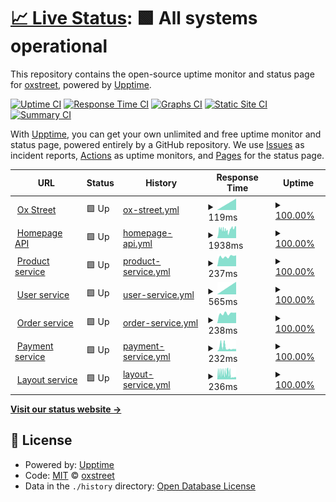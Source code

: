 # [📈 Live Status](https:///upptime): <!--live status--> **🟩 All systems operational**

This repository contains the open-source uptime monitor and status page for [oxstreet](www.oxstreet.com), powered by [Upptime](https://github.com/upptime/upptime).

[![Uptime CI](https://github.com/oxstreet/upptime/workflows/Uptime%20CI/badge.svg)](https://github.com/oxstreet/upptime/actions?query=workflow%3A%22Uptime+CI%22)
[![Response Time CI](https://github.com/oxstreet/upptime/workflows/Response%20Time%20CI/badge.svg)](https://github.com/oxstreet/upptime/actions?query=workflow%3A%22Response+Time+CI%22)
[![Graphs CI](https://github.com/oxstreet/upptime/workflows/Graphs%20CI/badge.svg)](https://github.com/oxstreet/upptime/actions?query=workflow%3A%22Graphs+CI%22)
[![Static Site CI](https://github.com/oxstreet/upptime/workflows/Static%20Site%20CI/badge.svg)](https://github.com/oxstreet/upptime/actions?query=workflow%3A%22Static+Site+CI%22)
[![Summary CI](https://github.com/oxstreet/upptime/workflows/Summary%20CI/badge.svg)](https://github.com/oxstreet/upptime/actions?query=workflow%3A%22Summary+CI%22)

With [Upptime](https://upptime.js.org), you can get your own unlimited and free uptime monitor and status page, powered entirely by a GitHub repository. We use [Issues](https://github.com/oxstreet/upptime/issues) as incident reports, [Actions](https://github.com/oxstreet/upptime/actions) as uptime monitors, and [Pages](https:///upptime) for the status page.

<!--start: status pages-->
<!-- This summary is generated by Upptime (https://github.com/upptime/upptime) -->
<!-- Do not edit this manually, your changes will be overwritten -->
<!-- prettier-ignore -->
| URL | Status | History | Response Time | Uptime |
| --- | ------ | ------- | ------------- | ------ |
| <img alt="" src="https://favicons.githubusercontent.com/oxstreet.com" height="13"> [Ox Street](https://oxstreet.com) | 🟩 Up | [ox-street.yml](https://github.com/oxstreet/upptime/commits/HEAD/history/ox-street.yml) | <details><summary><img alt="Response time graph" src="./graphs/ox-street/response-time-week.png" height="20"> 119ms</summary><br><a href="https://oxstreet.github.io/upptime/history/ox-street"><img alt="Response time 119" src="https://img.shields.io/endpoint?url=https%3A%2F%2Fraw.githubusercontent.com%2Foxstreet%2Fupptime%2FHEAD%2Fapi%2Fox-street%2Fresponse-time.json"></a><br><a href="https://oxstreet.github.io/upptime/history/ox-street"><img alt="24-hour response time 119" src="https://img.shields.io/endpoint?url=https%3A%2F%2Fraw.githubusercontent.com%2Foxstreet%2Fupptime%2FHEAD%2Fapi%2Fox-street%2Fresponse-time-day.json"></a><br><a href="https://oxstreet.github.io/upptime/history/ox-street"><img alt="7-day response time 119" src="https://img.shields.io/endpoint?url=https%3A%2F%2Fraw.githubusercontent.com%2Foxstreet%2Fupptime%2FHEAD%2Fapi%2Fox-street%2Fresponse-time-week.json"></a><br><a href="https://oxstreet.github.io/upptime/history/ox-street"><img alt="30-day response time 119" src="https://img.shields.io/endpoint?url=https%3A%2F%2Fraw.githubusercontent.com%2Foxstreet%2Fupptime%2FHEAD%2Fapi%2Fox-street%2Fresponse-time-month.json"></a><br><a href="https://oxstreet.github.io/upptime/history/ox-street"><img alt="1-year response time 119" src="https://img.shields.io/endpoint?url=https%3A%2F%2Fraw.githubusercontent.com%2Foxstreet%2Fupptime%2FHEAD%2Fapi%2Fox-street%2Fresponse-time-year.json"></a></details> | <details><summary><a href="https://oxstreet.github.io/upptime/history/ox-street">100.00%</a></summary><a href="https://oxstreet.github.io/upptime/history/ox-street"><img alt="All-time uptime 100.00%" src="https://img.shields.io/endpoint?url=https%3A%2F%2Fraw.githubusercontent.com%2Foxstreet%2Fupptime%2FHEAD%2Fapi%2Fox-street%2Fuptime.json"></a><br><a href="https://oxstreet.github.io/upptime/history/ox-street"><img alt="24-hour uptime 100.00%" src="https://img.shields.io/endpoint?url=https%3A%2F%2Fraw.githubusercontent.com%2Foxstreet%2Fupptime%2FHEAD%2Fapi%2Fox-street%2Fuptime-day.json"></a><br><a href="https://oxstreet.github.io/upptime/history/ox-street"><img alt="7-day uptime 100.00%" src="https://img.shields.io/endpoint?url=https%3A%2F%2Fraw.githubusercontent.com%2Foxstreet%2Fupptime%2FHEAD%2Fapi%2Fox-street%2Fuptime-week.json"></a><br><a href="https://oxstreet.github.io/upptime/history/ox-street"><img alt="30-day uptime 100.00%" src="https://img.shields.io/endpoint?url=https%3A%2F%2Fraw.githubusercontent.com%2Foxstreet%2Fupptime%2FHEAD%2Fapi%2Fox-street%2Fuptime-month.json"></a><br><a href="https://oxstreet.github.io/upptime/history/ox-street"><img alt="1-year uptime 100.00%" src="https://img.shields.io/endpoint?url=https%3A%2F%2Fraw.githubusercontent.com%2Foxstreet%2Fupptime%2FHEAD%2Fapi%2Fox-street%2Fuptime-year.json"></a></details>
| <img alt="" src="https://favicons.githubusercontent.com/api.oxstreet.com" height="13"> [Homepage API](https://api.oxstreet.com/layouts/v1/public/homepage) | 🟩 Up | [homepage-api.yml](https://github.com/oxstreet/upptime/commits/HEAD/history/homepage-api.yml) | <details><summary><img alt="Response time graph" src="./graphs/homepage-api/response-time-week.png" height="20"> 1938ms</summary><br><a href="https://oxstreet.github.io/upptime/history/homepage-api"><img alt="Response time 1938" src="https://img.shields.io/endpoint?url=https%3A%2F%2Fraw.githubusercontent.com%2Foxstreet%2Fupptime%2FHEAD%2Fapi%2Fhomepage-api%2Fresponse-time.json"></a><br><a href="https://oxstreet.github.io/upptime/history/homepage-api"><img alt="24-hour response time 1938" src="https://img.shields.io/endpoint?url=https%3A%2F%2Fraw.githubusercontent.com%2Foxstreet%2Fupptime%2FHEAD%2Fapi%2Fhomepage-api%2Fresponse-time-day.json"></a><br><a href="https://oxstreet.github.io/upptime/history/homepage-api"><img alt="7-day response time 1938" src="https://img.shields.io/endpoint?url=https%3A%2F%2Fraw.githubusercontent.com%2Foxstreet%2Fupptime%2FHEAD%2Fapi%2Fhomepage-api%2Fresponse-time-week.json"></a><br><a href="https://oxstreet.github.io/upptime/history/homepage-api"><img alt="30-day response time 1938" src="https://img.shields.io/endpoint?url=https%3A%2F%2Fraw.githubusercontent.com%2Foxstreet%2Fupptime%2FHEAD%2Fapi%2Fhomepage-api%2Fresponse-time-month.json"></a><br><a href="https://oxstreet.github.io/upptime/history/homepage-api"><img alt="1-year response time 1938" src="https://img.shields.io/endpoint?url=https%3A%2F%2Fraw.githubusercontent.com%2Foxstreet%2Fupptime%2FHEAD%2Fapi%2Fhomepage-api%2Fresponse-time-year.json"></a></details> | <details><summary><a href="https://oxstreet.github.io/upptime/history/homepage-api">100.00%</a></summary><a href="https://oxstreet.github.io/upptime/history/homepage-api"><img alt="All-time uptime 100.00%" src="https://img.shields.io/endpoint?url=https%3A%2F%2Fraw.githubusercontent.com%2Foxstreet%2Fupptime%2FHEAD%2Fapi%2Fhomepage-api%2Fuptime.json"></a><br><a href="https://oxstreet.github.io/upptime/history/homepage-api"><img alt="24-hour uptime 100.00%" src="https://img.shields.io/endpoint?url=https%3A%2F%2Fraw.githubusercontent.com%2Foxstreet%2Fupptime%2FHEAD%2Fapi%2Fhomepage-api%2Fuptime-day.json"></a><br><a href="https://oxstreet.github.io/upptime/history/homepage-api"><img alt="7-day uptime 100.00%" src="https://img.shields.io/endpoint?url=https%3A%2F%2Fraw.githubusercontent.com%2Foxstreet%2Fupptime%2FHEAD%2Fapi%2Fhomepage-api%2Fuptime-week.json"></a><br><a href="https://oxstreet.github.io/upptime/history/homepage-api"><img alt="30-day uptime 100.00%" src="https://img.shields.io/endpoint?url=https%3A%2F%2Fraw.githubusercontent.com%2Foxstreet%2Fupptime%2FHEAD%2Fapi%2Fhomepage-api%2Fuptime-month.json"></a><br><a href="https://oxstreet.github.io/upptime/history/homepage-api"><img alt="1-year uptime 100.00%" src="https://img.shields.io/endpoint?url=https%3A%2F%2Fraw.githubusercontent.com%2Foxstreet%2Fupptime%2FHEAD%2Fapi%2Fhomepage-api%2Fuptime-year.json"></a></details>
| <img alt="" src="https://favicons.githubusercontent.com/api.oxstreet.com" height="13"> [Product service](https://api.oxstreet.com/products/v1/healthcheck) | 🟩 Up | [product-service.yml](https://github.com/oxstreet/upptime/commits/HEAD/history/product-service.yml) | <details><summary><img alt="Response time graph" src="./graphs/product-service/response-time-week.png" height="20"> 237ms</summary><br><a href="https://oxstreet.github.io/upptime/history/product-service"><img alt="Response time 237" src="https://img.shields.io/endpoint?url=https%3A%2F%2Fraw.githubusercontent.com%2Foxstreet%2Fupptime%2FHEAD%2Fapi%2Fproduct-service%2Fresponse-time.json"></a><br><a href="https://oxstreet.github.io/upptime/history/product-service"><img alt="24-hour response time 237" src="https://img.shields.io/endpoint?url=https%3A%2F%2Fraw.githubusercontent.com%2Foxstreet%2Fupptime%2FHEAD%2Fapi%2Fproduct-service%2Fresponse-time-day.json"></a><br><a href="https://oxstreet.github.io/upptime/history/product-service"><img alt="7-day response time 237" src="https://img.shields.io/endpoint?url=https%3A%2F%2Fraw.githubusercontent.com%2Foxstreet%2Fupptime%2FHEAD%2Fapi%2Fproduct-service%2Fresponse-time-week.json"></a><br><a href="https://oxstreet.github.io/upptime/history/product-service"><img alt="30-day response time 237" src="https://img.shields.io/endpoint?url=https%3A%2F%2Fraw.githubusercontent.com%2Foxstreet%2Fupptime%2FHEAD%2Fapi%2Fproduct-service%2Fresponse-time-month.json"></a><br><a href="https://oxstreet.github.io/upptime/history/product-service"><img alt="1-year response time 237" src="https://img.shields.io/endpoint?url=https%3A%2F%2Fraw.githubusercontent.com%2Foxstreet%2Fupptime%2FHEAD%2Fapi%2Fproduct-service%2Fresponse-time-year.json"></a></details> | <details><summary><a href="https://oxstreet.github.io/upptime/history/product-service">100.00%</a></summary><a href="https://oxstreet.github.io/upptime/history/product-service"><img alt="All-time uptime 100.00%" src="https://img.shields.io/endpoint?url=https%3A%2F%2Fraw.githubusercontent.com%2Foxstreet%2Fupptime%2FHEAD%2Fapi%2Fproduct-service%2Fuptime.json"></a><br><a href="https://oxstreet.github.io/upptime/history/product-service"><img alt="24-hour uptime 100.00%" src="https://img.shields.io/endpoint?url=https%3A%2F%2Fraw.githubusercontent.com%2Foxstreet%2Fupptime%2FHEAD%2Fapi%2Fproduct-service%2Fuptime-day.json"></a><br><a href="https://oxstreet.github.io/upptime/history/product-service"><img alt="7-day uptime 100.00%" src="https://img.shields.io/endpoint?url=https%3A%2F%2Fraw.githubusercontent.com%2Foxstreet%2Fupptime%2FHEAD%2Fapi%2Fproduct-service%2Fuptime-week.json"></a><br><a href="https://oxstreet.github.io/upptime/history/product-service"><img alt="30-day uptime 100.00%" src="https://img.shields.io/endpoint?url=https%3A%2F%2Fraw.githubusercontent.com%2Foxstreet%2Fupptime%2FHEAD%2Fapi%2Fproduct-service%2Fuptime-month.json"></a><br><a href="https://oxstreet.github.io/upptime/history/product-service"><img alt="1-year uptime 100.00%" src="https://img.shields.io/endpoint?url=https%3A%2F%2Fraw.githubusercontent.com%2Foxstreet%2Fupptime%2FHEAD%2Fapi%2Fproduct-service%2Fuptime-year.json"></a></details>
| <img alt="" src="https://favicons.githubusercontent.com/api.oxstreet.com" height="13"> [User service](https://api.oxstreet.com/users/v1/healthcheck) | 🟩 Up | [user-service.yml](https://github.com/oxstreet/upptime/commits/HEAD/history/user-service.yml) | <details><summary><img alt="Response time graph" src="./graphs/user-service/response-time-week.png" height="20"> 565ms</summary><br><a href="https://oxstreet.github.io/upptime/history/user-service"><img alt="Response time 565" src="https://img.shields.io/endpoint?url=https%3A%2F%2Fraw.githubusercontent.com%2Foxstreet%2Fupptime%2FHEAD%2Fapi%2Fuser-service%2Fresponse-time.json"></a><br><a href="https://oxstreet.github.io/upptime/history/user-service"><img alt="24-hour response time 565" src="https://img.shields.io/endpoint?url=https%3A%2F%2Fraw.githubusercontent.com%2Foxstreet%2Fupptime%2FHEAD%2Fapi%2Fuser-service%2Fresponse-time-day.json"></a><br><a href="https://oxstreet.github.io/upptime/history/user-service"><img alt="7-day response time 565" src="https://img.shields.io/endpoint?url=https%3A%2F%2Fraw.githubusercontent.com%2Foxstreet%2Fupptime%2FHEAD%2Fapi%2Fuser-service%2Fresponse-time-week.json"></a><br><a href="https://oxstreet.github.io/upptime/history/user-service"><img alt="30-day response time 565" src="https://img.shields.io/endpoint?url=https%3A%2F%2Fraw.githubusercontent.com%2Foxstreet%2Fupptime%2FHEAD%2Fapi%2Fuser-service%2Fresponse-time-month.json"></a><br><a href="https://oxstreet.github.io/upptime/history/user-service"><img alt="1-year response time 565" src="https://img.shields.io/endpoint?url=https%3A%2F%2Fraw.githubusercontent.com%2Foxstreet%2Fupptime%2FHEAD%2Fapi%2Fuser-service%2Fresponse-time-year.json"></a></details> | <details><summary><a href="https://oxstreet.github.io/upptime/history/user-service">100.00%</a></summary><a href="https://oxstreet.github.io/upptime/history/user-service"><img alt="All-time uptime 100.00%" src="https://img.shields.io/endpoint?url=https%3A%2F%2Fraw.githubusercontent.com%2Foxstreet%2Fupptime%2FHEAD%2Fapi%2Fuser-service%2Fuptime.json"></a><br><a href="https://oxstreet.github.io/upptime/history/user-service"><img alt="24-hour uptime 100.00%" src="https://img.shields.io/endpoint?url=https%3A%2F%2Fraw.githubusercontent.com%2Foxstreet%2Fupptime%2FHEAD%2Fapi%2Fuser-service%2Fuptime-day.json"></a><br><a href="https://oxstreet.github.io/upptime/history/user-service"><img alt="7-day uptime 100.00%" src="https://img.shields.io/endpoint?url=https%3A%2F%2Fraw.githubusercontent.com%2Foxstreet%2Fupptime%2FHEAD%2Fapi%2Fuser-service%2Fuptime-week.json"></a><br><a href="https://oxstreet.github.io/upptime/history/user-service"><img alt="30-day uptime 100.00%" src="https://img.shields.io/endpoint?url=https%3A%2F%2Fraw.githubusercontent.com%2Foxstreet%2Fupptime%2FHEAD%2Fapi%2Fuser-service%2Fuptime-month.json"></a><br><a href="https://oxstreet.github.io/upptime/history/user-service"><img alt="1-year uptime 100.00%" src="https://img.shields.io/endpoint?url=https%3A%2F%2Fraw.githubusercontent.com%2Foxstreet%2Fupptime%2FHEAD%2Fapi%2Fuser-service%2Fuptime-year.json"></a></details>
| <img alt="" src="https://favicons.githubusercontent.com/api.oxstreet.com" height="13"> [Order service](https://api.oxstreet.com/orders/v1/healthcheck) | 🟩 Up | [order-service.yml](https://github.com/oxstreet/upptime/commits/HEAD/history/order-service.yml) | <details><summary><img alt="Response time graph" src="./graphs/order-service/response-time-week.png" height="20"> 238ms</summary><br><a href="https://oxstreet.github.io/upptime/history/order-service"><img alt="Response time 238" src="https://img.shields.io/endpoint?url=https%3A%2F%2Fraw.githubusercontent.com%2Foxstreet%2Fupptime%2FHEAD%2Fapi%2Forder-service%2Fresponse-time.json"></a><br><a href="https://oxstreet.github.io/upptime/history/order-service"><img alt="24-hour response time 238" src="https://img.shields.io/endpoint?url=https%3A%2F%2Fraw.githubusercontent.com%2Foxstreet%2Fupptime%2FHEAD%2Fapi%2Forder-service%2Fresponse-time-day.json"></a><br><a href="https://oxstreet.github.io/upptime/history/order-service"><img alt="7-day response time 238" src="https://img.shields.io/endpoint?url=https%3A%2F%2Fraw.githubusercontent.com%2Foxstreet%2Fupptime%2FHEAD%2Fapi%2Forder-service%2Fresponse-time-week.json"></a><br><a href="https://oxstreet.github.io/upptime/history/order-service"><img alt="30-day response time 238" src="https://img.shields.io/endpoint?url=https%3A%2F%2Fraw.githubusercontent.com%2Foxstreet%2Fupptime%2FHEAD%2Fapi%2Forder-service%2Fresponse-time-month.json"></a><br><a href="https://oxstreet.github.io/upptime/history/order-service"><img alt="1-year response time 238" src="https://img.shields.io/endpoint?url=https%3A%2F%2Fraw.githubusercontent.com%2Foxstreet%2Fupptime%2FHEAD%2Fapi%2Forder-service%2Fresponse-time-year.json"></a></details> | <details><summary><a href="https://oxstreet.github.io/upptime/history/order-service">100.00%</a></summary><a href="https://oxstreet.github.io/upptime/history/order-service"><img alt="All-time uptime 100.00%" src="https://img.shields.io/endpoint?url=https%3A%2F%2Fraw.githubusercontent.com%2Foxstreet%2Fupptime%2FHEAD%2Fapi%2Forder-service%2Fuptime.json"></a><br><a href="https://oxstreet.github.io/upptime/history/order-service"><img alt="24-hour uptime 100.00%" src="https://img.shields.io/endpoint?url=https%3A%2F%2Fraw.githubusercontent.com%2Foxstreet%2Fupptime%2FHEAD%2Fapi%2Forder-service%2Fuptime-day.json"></a><br><a href="https://oxstreet.github.io/upptime/history/order-service"><img alt="7-day uptime 100.00%" src="https://img.shields.io/endpoint?url=https%3A%2F%2Fraw.githubusercontent.com%2Foxstreet%2Fupptime%2FHEAD%2Fapi%2Forder-service%2Fuptime-week.json"></a><br><a href="https://oxstreet.github.io/upptime/history/order-service"><img alt="30-day uptime 100.00%" src="https://img.shields.io/endpoint?url=https%3A%2F%2Fraw.githubusercontent.com%2Foxstreet%2Fupptime%2FHEAD%2Fapi%2Forder-service%2Fuptime-month.json"></a><br><a href="https://oxstreet.github.io/upptime/history/order-service"><img alt="1-year uptime 100.00%" src="https://img.shields.io/endpoint?url=https%3A%2F%2Fraw.githubusercontent.com%2Foxstreet%2Fupptime%2FHEAD%2Fapi%2Forder-service%2Fuptime-year.json"></a></details>
| <img alt="" src="https://favicons.githubusercontent.com/api.oxstreet.com" height="13"> [Payment service](https://api.oxstreet.com/payments/v1/healthcheck) | 🟩 Up | [payment-service.yml](https://github.com/oxstreet/upptime/commits/HEAD/history/payment-service.yml) | <details><summary><img alt="Response time graph" src="./graphs/payment-service/response-time-week.png" height="20"> 232ms</summary><br><a href="https://oxstreet.github.io/upptime/history/payment-service"><img alt="Response time 232" src="https://img.shields.io/endpoint?url=https%3A%2F%2Fraw.githubusercontent.com%2Foxstreet%2Fupptime%2FHEAD%2Fapi%2Fpayment-service%2Fresponse-time.json"></a><br><a href="https://oxstreet.github.io/upptime/history/payment-service"><img alt="24-hour response time 232" src="https://img.shields.io/endpoint?url=https%3A%2F%2Fraw.githubusercontent.com%2Foxstreet%2Fupptime%2FHEAD%2Fapi%2Fpayment-service%2Fresponse-time-day.json"></a><br><a href="https://oxstreet.github.io/upptime/history/payment-service"><img alt="7-day response time 232" src="https://img.shields.io/endpoint?url=https%3A%2F%2Fraw.githubusercontent.com%2Foxstreet%2Fupptime%2FHEAD%2Fapi%2Fpayment-service%2Fresponse-time-week.json"></a><br><a href="https://oxstreet.github.io/upptime/history/payment-service"><img alt="30-day response time 232" src="https://img.shields.io/endpoint?url=https%3A%2F%2Fraw.githubusercontent.com%2Foxstreet%2Fupptime%2FHEAD%2Fapi%2Fpayment-service%2Fresponse-time-month.json"></a><br><a href="https://oxstreet.github.io/upptime/history/payment-service"><img alt="1-year response time 232" src="https://img.shields.io/endpoint?url=https%3A%2F%2Fraw.githubusercontent.com%2Foxstreet%2Fupptime%2FHEAD%2Fapi%2Fpayment-service%2Fresponse-time-year.json"></a></details> | <details><summary><a href="https://oxstreet.github.io/upptime/history/payment-service">100.00%</a></summary><a href="https://oxstreet.github.io/upptime/history/payment-service"><img alt="All-time uptime 100.00%" src="https://img.shields.io/endpoint?url=https%3A%2F%2Fraw.githubusercontent.com%2Foxstreet%2Fupptime%2FHEAD%2Fapi%2Fpayment-service%2Fuptime.json"></a><br><a href="https://oxstreet.github.io/upptime/history/payment-service"><img alt="24-hour uptime 100.00%" src="https://img.shields.io/endpoint?url=https%3A%2F%2Fraw.githubusercontent.com%2Foxstreet%2Fupptime%2FHEAD%2Fapi%2Fpayment-service%2Fuptime-day.json"></a><br><a href="https://oxstreet.github.io/upptime/history/payment-service"><img alt="7-day uptime 100.00%" src="https://img.shields.io/endpoint?url=https%3A%2F%2Fraw.githubusercontent.com%2Foxstreet%2Fupptime%2FHEAD%2Fapi%2Fpayment-service%2Fuptime-week.json"></a><br><a href="https://oxstreet.github.io/upptime/history/payment-service"><img alt="30-day uptime 100.00%" src="https://img.shields.io/endpoint?url=https%3A%2F%2Fraw.githubusercontent.com%2Foxstreet%2Fupptime%2FHEAD%2Fapi%2Fpayment-service%2Fuptime-month.json"></a><br><a href="https://oxstreet.github.io/upptime/history/payment-service"><img alt="1-year uptime 100.00%" src="https://img.shields.io/endpoint?url=https%3A%2F%2Fraw.githubusercontent.com%2Foxstreet%2Fupptime%2FHEAD%2Fapi%2Fpayment-service%2Fuptime-year.json"></a></details>
| <img alt="" src="https://favicons.githubusercontent.com/api.oxstreet.com" height="13"> [Layout service](https://api.oxstreet.com/layouts/v1/healthcheck) | 🟩 Up | [layout-service.yml](https://github.com/oxstreet/upptime/commits/HEAD/history/layout-service.yml) | <details><summary><img alt="Response time graph" src="./graphs/layout-service/response-time-week.png" height="20"> 236ms</summary><br><a href="https://oxstreet.github.io/upptime/history/layout-service"><img alt="Response time 236" src="https://img.shields.io/endpoint?url=https%3A%2F%2Fraw.githubusercontent.com%2Foxstreet%2Fupptime%2FHEAD%2Fapi%2Flayout-service%2Fresponse-time.json"></a><br><a href="https://oxstreet.github.io/upptime/history/layout-service"><img alt="24-hour response time 236" src="https://img.shields.io/endpoint?url=https%3A%2F%2Fraw.githubusercontent.com%2Foxstreet%2Fupptime%2FHEAD%2Fapi%2Flayout-service%2Fresponse-time-day.json"></a><br><a href="https://oxstreet.github.io/upptime/history/layout-service"><img alt="7-day response time 236" src="https://img.shields.io/endpoint?url=https%3A%2F%2Fraw.githubusercontent.com%2Foxstreet%2Fupptime%2FHEAD%2Fapi%2Flayout-service%2Fresponse-time-week.json"></a><br><a href="https://oxstreet.github.io/upptime/history/layout-service"><img alt="30-day response time 236" src="https://img.shields.io/endpoint?url=https%3A%2F%2Fraw.githubusercontent.com%2Foxstreet%2Fupptime%2FHEAD%2Fapi%2Flayout-service%2Fresponse-time-month.json"></a><br><a href="https://oxstreet.github.io/upptime/history/layout-service"><img alt="1-year response time 236" src="https://img.shields.io/endpoint?url=https%3A%2F%2Fraw.githubusercontent.com%2Foxstreet%2Fupptime%2FHEAD%2Fapi%2Flayout-service%2Fresponse-time-year.json"></a></details> | <details><summary><a href="https://oxstreet.github.io/upptime/history/layout-service">100.00%</a></summary><a href="https://oxstreet.github.io/upptime/history/layout-service"><img alt="All-time uptime 100.00%" src="https://img.shields.io/endpoint?url=https%3A%2F%2Fraw.githubusercontent.com%2Foxstreet%2Fupptime%2FHEAD%2Fapi%2Flayout-service%2Fuptime.json"></a><br><a href="https://oxstreet.github.io/upptime/history/layout-service"><img alt="24-hour uptime 100.00%" src="https://img.shields.io/endpoint?url=https%3A%2F%2Fraw.githubusercontent.com%2Foxstreet%2Fupptime%2FHEAD%2Fapi%2Flayout-service%2Fuptime-day.json"></a><br><a href="https://oxstreet.github.io/upptime/history/layout-service"><img alt="7-day uptime 100.00%" src="https://img.shields.io/endpoint?url=https%3A%2F%2Fraw.githubusercontent.com%2Foxstreet%2Fupptime%2FHEAD%2Fapi%2Flayout-service%2Fuptime-week.json"></a><br><a href="https://oxstreet.github.io/upptime/history/layout-service"><img alt="30-day uptime 100.00%" src="https://img.shields.io/endpoint?url=https%3A%2F%2Fraw.githubusercontent.com%2Foxstreet%2Fupptime%2FHEAD%2Fapi%2Flayout-service%2Fuptime-month.json"></a><br><a href="https://oxstreet.github.io/upptime/history/layout-service"><img alt="1-year uptime 100.00%" src="https://img.shields.io/endpoint?url=https%3A%2F%2Fraw.githubusercontent.com%2Foxstreet%2Fupptime%2FHEAD%2Fapi%2Flayout-service%2Fuptime-year.json"></a></details>

<!--end: status pages-->

[**Visit our status website →**](https:///upptime)

## 📄 License

- Powered by: [Upptime](https://github.com/upptime/upptime)
- Code: [MIT](./LICENSE) © [oxstreet](www.oxstreet.com)
- Data in the `./history` directory: [Open Database License](https://opendatacommons.org/licenses/odbl/1-0/)
